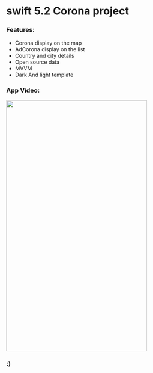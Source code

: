 # swift 5.2 Corona project


### Features:
 * Corona display on the map 
 * AdCorona display on the list
 * Country and city details
 * Open source data
 * MVVM 
 * Dark And light template

### App Video:
<img src="https://github.com/ikbalyasar/Corona/blob/master/corona.gif" height="667" width="375">


### :)

